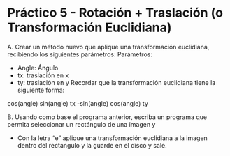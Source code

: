 # Práctico 5 - Rotación + Traslación (o Transformación Euclidiana)

A. Crear un método nuevo que aplique una transformación euclidiana, recibiendo los
siguientes parámetros:
   Parámetros:
* Angle: Ángulo
* tx: traslación en x
* ty: traslación en y
Recordar que la transformación euclidiana tiene la siguiente forma:

cos(angle) sin(angle) tx
-sin(angle) cos(angle) ty

B. Usando como base el programa anterior, escriba un programa que permita seleccionar
un rectángulo de una imagen y

* Con la letra “e” aplique una transformación euclidiana a la imagen dentro del rectángulo y la guarde en el disco y sale.
